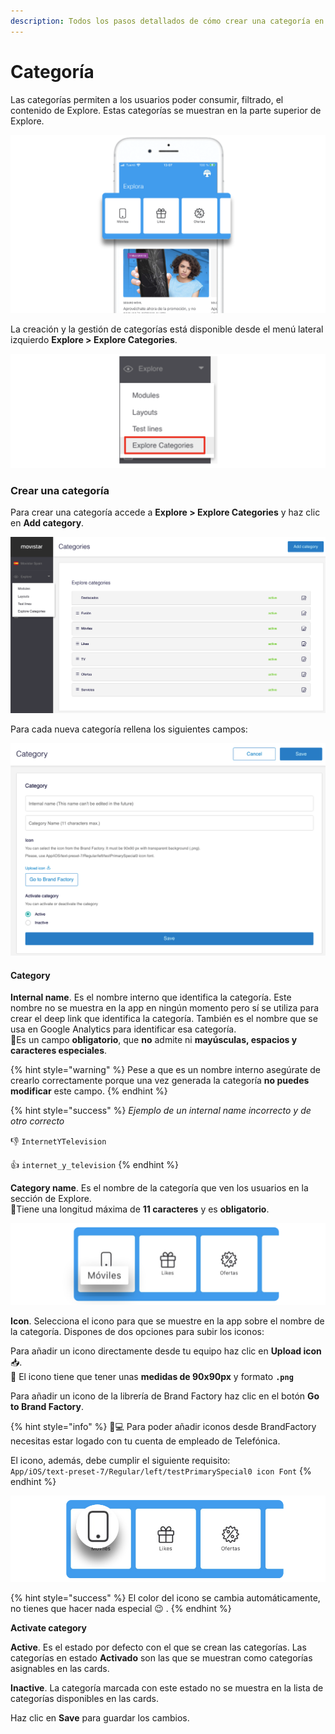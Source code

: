 ```yaml
---
description: Todos los pasos detallados de cómo crear una categoría en Explore CMS
---
```


# Categoría

Las categorías permiten a los usuarios poder consumir, filtrado, el contenido de Explore. Estas categorías se muestran en la parte superior de Explore.

![](.gitbook/assets/categoria_detalle.png)

La creación y la gestión de categorías está disponible desde el menú lateral izquierdo **Explore &gt; Explore Categories**.

![](.gitbook/assets/menu_categorias.png)

### Crear una categoría

Para crear una categoría accede a **Explore &gt; Explore Categories** y haz clic en **Add category**.

![](.gitbook/assets/categories_general.png)

Para cada nueva categoría rellena los siguientes campos:

![](.gitbook/assets/configuracion_categoria.png)

#### Category

**Internal name**. Es el nombre interno que identifica la categoría. Este nombre no se muestra en la app en ningún momento pero sí se utiliza para crear el deep link que identifica la categoría. También es el nombre que se usa en Google Analytics para identificar esa categoría.  
🔅Es un campo **obligatorio**, que **no** admite ni **mayúsculas, espacios y caracteres especiales**.

{% hint style="warning" %}
Pese a que es un nombre interno asegúrate de crearlo correctamente porque una vez generada la categoría **no puedes modificar** este campo.
{% endhint %}

{% hint style="success" %}
_Ejemplo de un internal name incorrecto y de otro correcto_

👎 `InternetYTelevision`

👍 `internet_y_television`
{% endhint %}

**Category name**. Es el nombre de la categoría que ven los usuarios en la sección de Explore.  
🔅Tiene una longitud máxima de **11 caracteres** y es **obligatorio**.

![](.gitbook/assets/detalle_category_name.png)

**Icon**. Selecciona el icono para que se muestre en la app sobre el nombre de la categoría. Dispones de dos opciones para subir los iconos:

Para añadir un icono directamente desde tu equipo haz clic en **Upload icon** 📥.  
🔆 El icono tiene que tener unas **medidas de 90x90px** y formato **`.png`**

Para añadir un icono de la librería de Brand Factory haz clic en el botón **Go to Brand Factory**. 

{% hint style="info" %}
👩💻 Para poder añadir iconos desde BrandFactory necesitas estar logado con tu cuenta de empleado de Telefónica. 

El icono, además, debe cumplir el siguiente requisito:  
`App/iOS/text-preset-7/Regular/left/testPrimarySpecial0 icon Font`
{% endhint %}

![](.gitbook/assets/detalle_cagtegory_icon.png)

{% hint style="success" %}
El color del icono se cambia automáticamente, no tienes que hacer nada especial 😉 .
{% endhint %}

**Activate category**

**Active**. Es el estado por defecto con el que se crean las categorías. Las categorías en estado **Activado** son las que se muestran como categorías asignables en las cards.

**Inactive**. La categoría marcada con este estado no se muestra en la lista de categorías disponibles en las cards.

Haz clic en **Save** para guardar los cambios.

